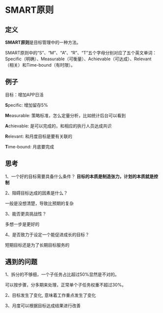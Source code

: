 # SMART原则

## 定义

**SMART原则**是目标管理中的一种方法。

SMART原则中的“S”、“M”、“A”、“R”、“T”五个字母分别对应了五个英文单词：Specific（明确）、Measurable（可衡量）、Achievable（可达成）、Relevant（相关）和Time-bound（有时限）。



## 例子

目标：增加APP日活

**S**pecific: 增加留存5%

**M**easurable: 策略标准，怎么定量分析，比如统计后台可以看到

**A**chievable: 是可以完成的，和相应的执行人员达成共识

**R**elevant: 和月度目标是要有关联的

**T**ime-bound: 月底要完成



## 思考

1、一个好的目标需要具备什么条件？
**目标的本质是制造张力，计划的本质就是控制**

2、阻碍目标达成的因素是什么？

一般是没想清楚，导致比预期的复杂

3、能否更具挑战性？

多想一步是更好的

4、是否致力于设定一个能促进成长的目标？

短期目标还是为了长期目标服务的



## 遇到的问题

1、拆分的不够细，一个子任务占比超过50%显然是不对的。

可以按步骤，分多期来处理，正常单个子任务权重不超过30%。

2、目标发生了变化, 意味着工作重点发生了变化

3、月度可以根据目标达成结果进行改善

